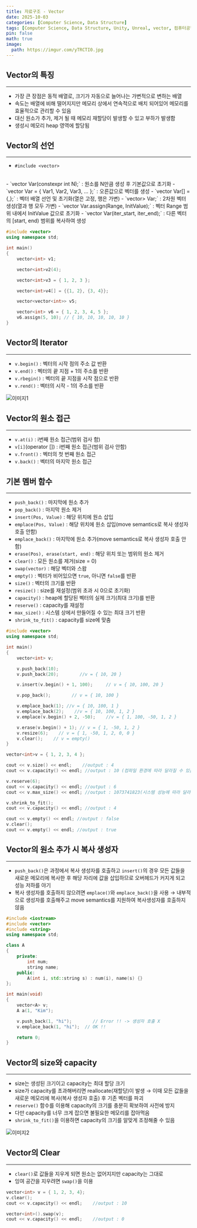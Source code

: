 ```yaml
---
title: 자료구조 - Vector
date: 2025-10-03
categories: [Computer Science, Data Structure]
tags: [Computer Science, Data Structure, Unity, Unreal, vector, 컴퓨터공학, 자료구조, 유니티, 벡터]
pin: false
math: true
image:
  path: https://imgur.com/yTRCTI0.jpg
---
```


## Vector의 특징

---

- 가장 큰 장점은 동적 배열로, 크기가 자동으로 늘어나는 가변적으로 변하는 배열
- 속도는 배열에 비해 떨어지지만 메모리 상에서 연속적으로 배치 되어있어 메모리를 효율적으로 관리할 수 있음
- 대신 원소가 추가, 제거 될 때 메모리 재할당이 발생할 수 있고 부하가 발생함
- 생성시 메모리 heap 영역에 할당됨

## Vector의 선언

---

- `#include <vector>`
<br>
- `vector<Type> Var(constexpr int N);`
  : 원소를 N만큼 생성 후 기본값으로 초기화
- `vector<Type> Var = { Var1, Var2, Var3, ... };`
  : 오른값으로 벡터를 생성
- `vector<Type> Var[] = {,};`
  : 벡터 배열 선언 및 초기화(열은 고정, 행은 가변)
- `vector<vector<Type>> Var;`
  : 2차원 벡터 생성(열과 행 모두 가변)
- `vector<Type> Var.assign(Range, InitValue);`
  : 벡터 Range 범위 내에서 InitValue 값으로 초기화
- `vector<Type> Var(iter_start, iter_end);`
  : 다른 벡터의 [start, end) 범위를 복사하여 생성

```cpp
#include <vector>
using namespace std;

int main()
{
    vector<int> v1;

    vector<int>v2(4);

    vector<int>v3 = { 1, 2, 3 };

    vector<int>v4[] = {{1, 2}, {3, 4}};

    vector<vector<int>> v5;

    vector<int> v6 = { 1, 2, 3, 4, 5 };
    v6.assign(5, 10); // { 10, 10, 10, 10, 10 }
}
```

## Vector의 Iterator

---

- `v.begin()` : 벡터의 시작 점의 주소 값 반환
- `v.end()` : 벡터의 끝 지점 + 1의 주소를 반환
- `v.rbegin()` : 벡터의 끝 지점을 시작 점으로 반환
- `v.rend()` : 벡터의 시작 - 1의 주소를 반환

![이미지1](https://imgur.com/ztO0SAL.png)

## Vector의 원소 접근

---

- `v.at(i)` : i번째 원소 접근(범위 검사 함)
- `v[i]`(operator []) : i번째 원소 접근(범위 검사 안함)
- `v.front()` : 벡터의 첫 번째 원소 접근
- `v.back()` : 벡터의 마지막 원소 접근

## 기본 멤버 함수

---

- `push_back()` : 마지막에 원소 추가
- `pop_back()` : 마지막 원소 제거
- `insert(Pos, Value)` : 해당 위치에 원소 삽입
- `emplace(Pos, Value)` : 해당 위치에 원소 삽입(move semantics로 복사 생성자 호출 안함)
- `emplace_back()` : 마지막에 원소 추가(move semantics로 복사 생성자 호출 안함)
- `erase(Pos), erase(start, end)` : 해당 위치 또는 범위의 원소 제거
- `clear()` : 모든 원소를 제거(size = 0)
- `swap(vector)` : 해당 벡터와 스왑
- `empty()` : 벡터가 비어있으면 `true`, 아니면 `false`를 반환
- `size()` : 벡터의 크기를 반환
- `resize()` : size를 재설정(범위 초과 시 0으로 초기화)
- `capacity()` : heap에 할당된 벡터의 실제 크기(최대 크기)를 반환
- `reserve()` : capacity를 재설정
- `max_size()` : 시스템 상에서 만들어질 수 있는 최대 크기 반환
- `shrink_to_fit()` : capacity를 size에 맞춤

```cpp
#include <vector>
using namespace std;

int main()
{
    vector<int> v;

    v.push_back(10);
    v.push_back(20);        //v = { 10, 20 }

    v.insert(v.begin() + 1, 100);     // v = { 10, 100, 20 }

    v.pop_back();        // v = { 10, 100 }

    v.emplace_back(1); //v = { 10, 100, 1 }
    v.emplace_back(2);    //v = { 10, 100, 1, 2 }
    v.emplace(v.begin() + 2, -50);    //v = { 1, 100, -50, 1, 2 }

    v.erase(v.begin() + 1); // v = { 1, -50, 1, 2 }
    v.resize(6);    // v = { 1, -50, 1, 2, 0, 0 }
    v.clear();    // v = empty()
}
```
```cpp
vector<int>v = { 1, 2, 3, 4 };

cout << v.size() << endl;    //output : 4
cout << v.capacity() << endl; //output : 10 (컴파일 환경에 따라 달라질 수 있음)

v.reserve(6);
cout << v.capacity() << endl; //output : 6
cout << v.max_size() << endl; //output : 1073741823(시스템 성능에 따라 달라질 수 있음)

v.shrink_to_fit();
cout << v.capacity() << endl; //output : 4

cout << v.empty() << endl; //output : false
v.clear();
cout << v.empty() << endl; //output : true
```

## Vector의 원소 추가 시 복사 생성자

---

- `push_back()`은 과정에서 복사 생성자를 호출하고 `insert()`의 경우 모든 값들을 새로운 메모리에 복사한 후 해당 자리에 값을 삽입하므로 오버헤드가 커지게 되고 성능 저하를 야기
- 복사 생성자를 호출하지 않으려면 `emplace()`와 `emplace_back()`을 사용
    → 내부적으로 생성자를 호출해주고 move semantics를 지원하여 복사생성자를 호출하지 않음

```cpp
#include <iostream>
#include <vector>
#include <string>
using namespace std;

class A 
{
    private:
        int num;
        string name;
    public:
        A(int i, std::string s) : num(i), name(s) {}
};

int main(void) 
{
    vector<A> v;
    A a(1, "Kim");

    v.push_back(1, "hi");        // Error !! -> 생성자 호출 X
    v.emplace_back(1, "hi");  // OK !!

    return 0;
}
```

## Vector의 size와 capacity

---

- size는 생성된 크기이고 capacity는 최대 할당 크기
- size가 capacity를 초과해버리면 reallocate(재할당)이 발생
    → 이때 모든 값들을 새로운 메모리에 복사(복사 생성자 호출) 후 기존 벡터를 파괴
- `reserve()` 함수를 이용해 capacity의 크기를 충분히 확보하여 사전에 방지
- 다만 capacity를 너무 크게 잡으면 불필요한 메모리를 잡아먹음
- `shrink_to_fit()`을 이용하면 capacity의 크기를 알맞게 조정해줄 수 있음

![이미지2](https://imgur.com/hIcWWEi.png)

## Vector의 Clear

---

- `clear()`로 값들을 지우게 되면 원소는 없어지지만 capacity는 그대로
- 잉여 공간을 지우려면 `swap()`을 이용

```cpp
vector<int> v = { 1, 2, 3, 4};
v.clear();
cout << v.capacity() << endl;    //output : 10

vector<int>().swap(v);
cout << v.capacity() << endl;    //output : 0
```
